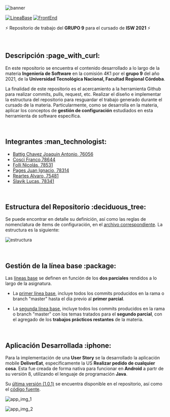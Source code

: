 ![banner](https://github.com/75481-Alvaro-Reartes/ISW2021-Grupo9/blob/main/Recursos/ISW-IMG-LogoGrupo9.png)

[![LineaBase](https://img.shields.io/badge/L%C3%ADnea%20Base-2-blue)](https://github.com/75481-Alvaro-Reartes/ISW2021-Grupo9/releases/tag/ISW-G9-LineaBase-02)
[![FrontEnd](https://img.shields.io/badge/FrontEnd%20Mobile-v1.0.1-brightgreen)](https://github.com/75481-Alvaro-Reartes/ISW2021-Grupo9/tree/main/Pr%C3%A1ctico/Unidad%202/Pr%C3%A1cticosEvaluables/ISW-G9-TPE6-ImplementacionUserStory/frontend-mobile)

:zap: Repositorio de trabajo del **GRUPO 9** para el cursado de **ISW 2021** :zap:

<br>
<h2 id="descripcion">Descripción :page_with_curl:</h2>

En este repositorio se encuentra el contenido desarrollado a lo largo de la materia **Ingeniería de Software** en la comisión 4K1 por el **grupo 9** del año 2021, de la **Universidad Tecnológica Nacional, Facultad Regional Córdoba**.

La finalidad de este repositorio es el acercamiento a la herramienta Github para realizar commits, pulls, request, etc. Realizar
el diseño e implementar la estructura del repositorio para resguardar el trabajo generado durante el cursado de la materia.
Particularmente, como se desarrolla en la materia, aplicar los conceptos de **gestión de configuración** estudiados en esta herramienta de software específica. 

<br>
<h2 id="integrantes">Integrantes :man_technologist:</h2>

- [Battig Chavez Joaquin Antonio, 76056](https://github.com/battig16)
- [Cosci Franco,78644](https://github.com/frandacos)
- [Folli Nicolás, 78531](https://github.com/nicofolli)
- [Pages Juan Ignacio, 78314](https://github.com/Pages2018)
- [Reartes Alvaro, 75481](https://github.com/75481-Alvaro-Reartes)
- [Slavik Lucas, 78341](https://github.com/lucasg18c)

<br>
<h2 id="estructura">Estructura del Repositorio :deciduous_tree:</h2>

Se puede encontrar en detalle su definición, así como las reglas de nomenclatura de items de configuración, en el [archivo correspondiente](https://github.com/75481-Alvaro-Reartes/ISW2021-Grupo9/blob/main/ISW-G9-EstructuraYReglasDeNombrado.pdf). La estructura es la siguiente:

![estructura](https://github.com/75481-Alvaro-Reartes/ISW2021-Grupo9/blob/main/Recursos/ISW-IMG-EstructuraRepo.png)

<br>
<h2 id="linea_base">Gestión de la línea base :package:</h2>

Las [líneas base](https://github.com/75481-Alvaro-Reartes/ISW2021-Grupo9/releases) se definen en función de los **dos parciales** rendidos a lo largo de la asignatura.

 - La [primer línea base](https://github.com/75481-Alvaro-Reartes/ISW2021-Grupo9/releases/tag/ISW-G9-LineaBase-01), incluye todos los commits producidos en la rama o branch "master" hasta el día previo al **primer parcial**.

 - La [segunda línea base](https://github.com/75481-Alvaro-Reartes/ISW2021-Grupo9/releases/tag/ISW-G9-LineaBase-02), incluye todos los commits producidos en la rama o branch "master" con los temas tratados para el **segundo parcial**, con el agregado de los **trabajos prácticos restantes** de la materia.

<br>
<h2 id="app">Aplicación Desarrollada :iphone:</h2>

Para la implementación de una **User Story** se la desarrollado la aplicación mobile **DeliverEat**, específicamente la US **Realizar pedido de cualquier cosa**. Esta fue creada de forma nativa para funcionar en **Android** a partr de su versión 8, utilizando el lenguaje de programación **Java**.

Su [última versión (1.0.1)](https://github.com/75481-Alvaro-Reartes/ISW2021-Grupo9/blob/main/Pr%C3%A1ctico/Unidad%202/Pr%C3%A1cticosEvaluables/ISW-G9-TPE6-ImplementacionUserStory/ISW-EXE-DeliverEat.apk) se encuentra disponible en el repositorio, así como el [código fuente](https://github.com/75481-Alvaro-Reartes/ISW2021-Grupo9/tree/main/Pr%C3%A1ctico/Unidad%202/Pr%C3%A1cticosEvaluables/ISW-G9-TPE6-ImplementacionUserStory/frontend-mobile).

![app_img_1](https://github.com/75481-Alvaro-Reartes/ISW2021-Grupo9/blob/main/Recursos/ISW-IMG-AppImg1.jpeg)

![app_img_2](https://github.com/75481-Alvaro-Reartes/ISW2021-Grupo9/blob/main/Recursos/ISW-IMG-AppImg2.jpeg)
